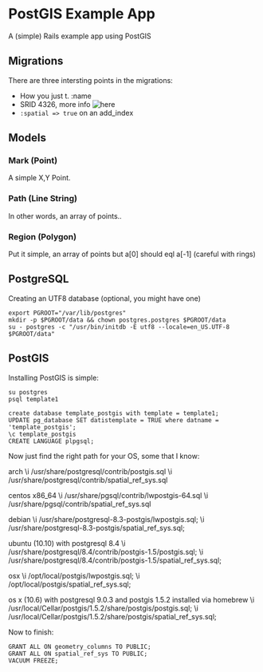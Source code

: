 # PostGIS Example App

A (simple) Rails example app using PostGIS

## Migrations

There are three intersting points in the migrations:
* How you just t.<choose-one-geom> :name
* SRID 4326, more info ![here](http://en.wikipedia.org/wiki/World_Geodetic_System)
* `:spatial => true` on an add_index

## Models

### Mark (Point)

A simple X,Y Point.


### Path (Line String)

In other words, an array of points..


### Region (Polygon)

Put it simple, an array of points but a[0] should eql a[-1]
(careful with rings)


## PostgreSQL

Creating an UTF8 database (optional, you might have one)

    export PGROOT="/var/lib/postgres"
    mkdir -p $PGROOT/data && chown postgres.postgres $PGROOT/data
    su - postgres -c "/usr/bin/initdb -E utf8 --locale=en_US.UTF-8 $PGROOT/data"


## PostGIS

Installing PostGIS is simple:

    su postgres
    psql template1

    create database template_postgis with template = template1;
    UPDATE pg_database SET datistemplate = TRUE where datname = 'template_postgis';
    \c template_postgis
    CREATE LANGUAGE plpgsql;


Now just find the right path for your OS, some that I know:

arch
    \i /usr/share/postgresql/contrib/postgis.sql
    \i /usr/share/postgresql/contrib/spatial_ref_sys.sql

centos x86_64
    \i /usr/share/pgsql/contrib/lwpostgis-64.sql
    \i /usr/share/pgsql/contrib/spatial_ref_sys.sql

debian
    \i /usr/share/postgresql-8.3-postgis/lwpostgis.sql;
    \i /usr/share/postgresql-8.3-postgis/spatial_ref_sys.sql;

ubuntu (10.10) with postgresql 8.4
    \i /usr/share/postgresql/8.4/contrib/postgis-1.5/postgis.sql;
    \i /usr/share/postgresql/8.4/contrib/postgis-1.5/spatial_ref_sys.sql;

osx
    \i /opt/local/postgis/lwpostgis.sql;
    \i /opt/local/postgis/spatial_ref_sys.sql;

os x (10.6) with postgresql 9.0.3 and postgis 1.5.2 installed via homebrew
    \i /usr/local/Cellar/postgis/1.5.2/share/postgis/postgis.sql;
    \i /usr/local/Cellar/postgis/1.5.2/share/postgis/spatial_ref_sys.sql;

Now to finish:

    GRANT ALL ON geometry_columns TO PUBLIC;
    GRANT ALL ON spatial_ref_sys TO PUBLIC;
    VACUUM FREEZE;


